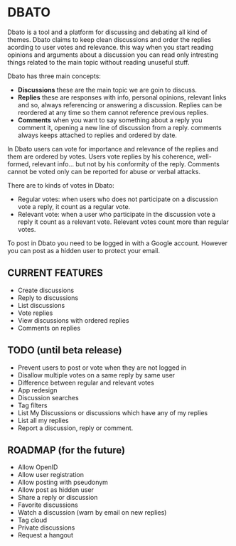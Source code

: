 # DBATO  
  
Dbato is a tool and a platform for discussing and debating all kind of themes. Dbato claims to keep clean discussions and order the replies acording to user votes and relevance. this way when you start reading opinions and arguments about a discussion you can read only intresting things related to the main topic without reading unuseful stuff.
  
Dbato has three main concepts:
  
* __Discussions__ these are the main topic we are goin to discuss.
* __Replies__ these are responses with info, personal opinions, relevant links and so, always referencing or answering a discussion. Replies can be reordered at any time so them cannot reference previous replies.
* __Comments__ when you want to say something about a reply you comment it, opening a new line of discussion from a reply. comments always keeps attached to replies and ordered by date.
  
In Dbato users can vote for importance and relevance of the replies and them are ordered by votes. Users vote replies by his coherence, well-formed, relevant info... but not by his conformity of the reply. Comments cannot be voted only can be reported for abuse or verbal attacks.
  
There are to kinds of votes in Dbato:
* Regular votes: when users who does not participate on a discussion vote a reply, it count as a regular vote.
* Relevant vote: when a user who participate in the discussion vote a reply it count as a relevant vote. Relevant votes count more than regular votes.
  
To post in Dbato you need to be logged in with a Google account. However you can post as a hidden user to protect your email.
  
  
  
## CURRENT FEATURES
* Create discussions
* Reply to discussions
* List discussions
* Vote replies
* View discussions with ordered replies
* Comments on replies

## TODO (until beta release)
* Prevent users to post or vote when they are not logged in
* Disallow multiple votes on a same reply by same user
* Difference between regular and relevant votes
* App redesign
* Discussion searches
* Tag filters
* List My Discussions or discussions which have any of my replies
* List all my replies
* Report a discussion, reply or comment.
  
## ROADMAP (for the future)
* Allow OpenID
* Allow user registration
* Allow posting with pseudonym
* Allow post as hidden user
* Share a reply or discussion
* Favorite discussions
* Watch a discussion (warn by email on new replies)
* Tag cloud
* Private discussions
* Request a hangout
